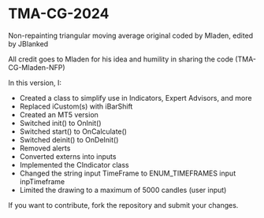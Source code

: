 # TMA-CG-2024
 Non-repainting triangular moving average original coded by Mladen, edited by JBlanked

All credit goes to Mladen for his idea and humility in sharing the code (TMA-CG-Mladen-NFP)

In this version, I:
- Created a class to simplify use in Indicators, Expert Advisors, and more
- Replaced iCustom(s) with iBarShift
- Created an MT5 version
- Switched init() to OnInit()
- Switched start() to OnCalculate()
- Switched deinit() to OnDeInit()
- Removed alerts
- Converted externs into inputs
- Implemented the CIndicator class
- Changed the string input TimeFrame to ENUM_TIMEFRAMES input inpTimeframe
- Limited the drawing to a maximum of 5000 candles (user input)

If you want to contribute, fork the repository and submit your changes.
